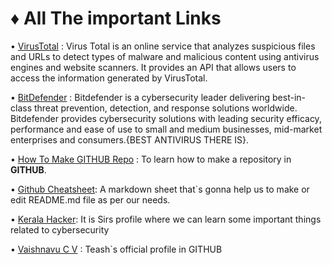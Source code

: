 # ♦ All The important Links 

• [VirusTotal](https://www.virustotal.com/gui/home/upload) : Virus Total is an online service that analyzes suspicious files and URLs to detect types of malware and malicious content using antivirus engines and 
  website scanners. It provides an API that allows users to access the information generated by VirusTotal.

• [BitDefender](https://www.bitdefender.com/) : Bitdefender is a cybersecurity leader delivering best-in-class threat prevention, detection, and response solutions worldwide. Bitdefender provides cybersecurity 
  solutions with leading security efficacy, performance and ease of use to small and medium businesses, mid-market enterprises and consumers.{BEST ANTIVIRUS THERE IS}.

• [How To Make GITHUB Repo](https://docs.github.com/en/repositories/creating-and-managing-repositories/quickstart-for-repositories) : To learn how to make a repository in **GITHUB**.

• [Github Cheatsheet](https://github.com/adam-p/markdown-here/wiki/Markdown-Cheatsheet): A markdown sheet that`s gonna help us to make or edit README.md file as per our needs.

• [Kerala Hacker](https://github.com/keralahacker?tab=repositories): It is Sirs profile where we can learn some important things related to cybersecurity

• [Vaishnavu C V](https://github.com/vaishnavucv) : Teash`s official profile in GITHUB

